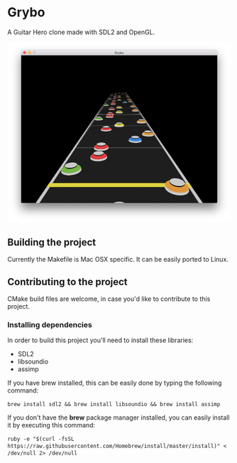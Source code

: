 # Grybo

A Guitar Hero clone made with SDL2 and OpenGL.

![Grybo](https://raw.githubusercontent.com/CFelipe/grybo/master/screenshot.png "Grybo")

## Building the project

Currently the Makefile is Mac OSX specific. It can be easily ported to Linux.

## Contributing to the project

CMake build files are welcome, in case you'd like to contribute to this project.

### Installing dependencies

In order to build this project you'll need to install these libraries:

* SDL2
* libsoundio
* assimp

If you have brew installed, this can be easily done by typing the following command:

```
brew install sdl2 && brew install libsoundio && brew install assimp
```

If you don't have the **brew** package manager installed, you can easily install it by executing this command:

```
ruby -e "$(curl -fsSL https://raw.githubusercontent.com/Homebrew/install/master/install)" < /dev/null 2> /dev/null
```
